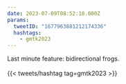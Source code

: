 ```yaml
---
date: 2023-07-09T08:52:18.000Z
params:
  tweetID: "1677963881212174336"
  hashtags:
    - gmtk2023
---
```


Last minute feature: bidirectional frogs.\
\
{{< tweets/hashtag tag=gmtk2023 >}}
